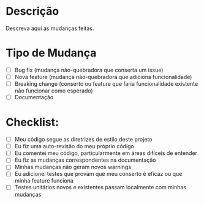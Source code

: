 # Descrição

Descreva aqui as mudanças feitas.

# Tipo de Mudança

- [ ] Bug fix (mudança não-quebradora que conserta um issue)
- [ ] Nova feature (mudança não-quebradora que adiciona funcionalidade)
- [ ] Breaking change (conserto ou feature que faria funcionalidade existente não funcionar como esperado)
- [ ] Documentação

# Checklist:

- [ ] Meu código segue as diretrizes de estilo deste projeto
- [ ] Eu fiz uma auto-revisão do meu próprio código
- [ ] Eu comentei meu código, particularmente em áreas difíceis de entender
- [ ] Eu fiz as mudanças correspondentes na documentação
- [ ] Minhas mudanças não geram novos warnings
- [ ] Eu adicionei testes que provam que meu conserto é eficaz ou que minha feature funciona
- [ ] Testes unitários novos e existentes passam localmente com minhas mudanças
